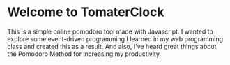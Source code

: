 # Welcome to TomaterClock
This is a simple online pomodoro tool made with Javascript. I wanted to explore some event-driven programming I learned in my web programming class and created this as a result. And also, I've heard great things about the Pomodoro Method for increasing my productivity.
